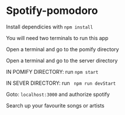 # Spotify-pomodoro

Install dependicies with `npm install`

You will need two terminals to run this app

Open a terminal and go to the pomify directory

Open a terminal and go to the server directory

IN POMIFY DIRECTORY: run `npm start`

IN SEVER DIRECTORY: run ` npm run devStart`

Goto: `localhost:3000` and authorize spotify

Search up your favourite songs or artists
